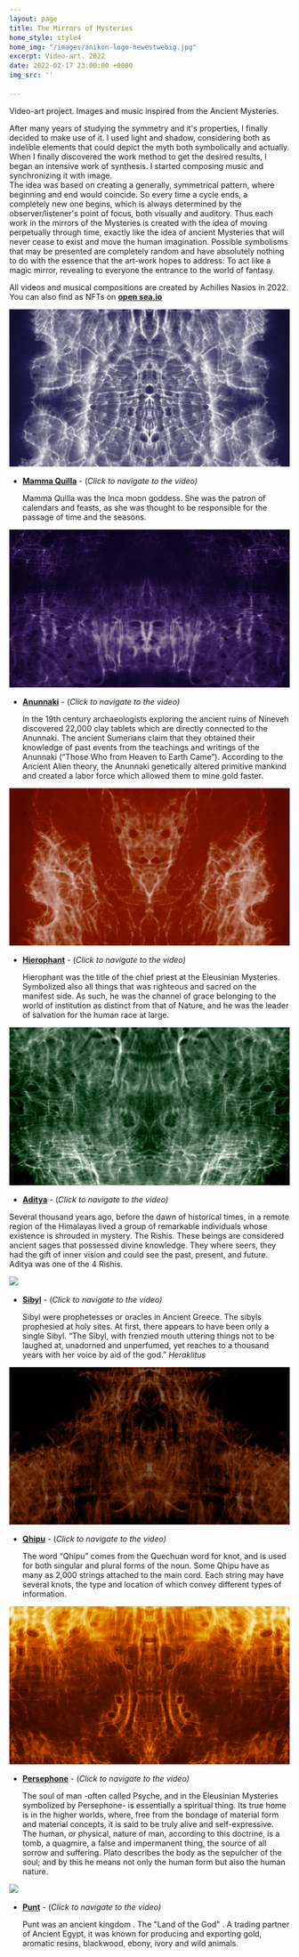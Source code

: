 ```yaml
---
layout: page
title: The Mirrors of Mysteries
home_style: style4
home_img: "/images/anikon-logo-newestwebig.jpg"
excerpt: Video-art. 2022
date: 2022-02-17 23:00:00 +0000
img_src: ''

---
```

Video-art project. Images and music inspired from the Ancient Mysteries. 

After many years of studying the symmetry and it's properties, I finally decided to make use of it. I used light and shadow, considering both as indelible elements that could depict the myth both symbolically and actually. When I finally discovered the work method to get the desired results, I began an intensive work of synthesis. I started composing music and synchronizing it with image.  
The idea was based on creating a generally, symmetrical pattern, where beginning and end would coincide. So every time a cycle ends, a completely new one begins, which is always determined by the observer/listener's point of focus, both visually and auditory. Thus each work in the mirrors of the Mysteries is created with the idea of moving perpetually through time, exactly like the idea of ancient Mysteries that will never cease to exist and move the human imagination. Possible symbolisms that may be presented are completely random and have absolutely nothing to do with the essence that the art-work hopes to address: To act like a magic mirror, revealing to everyone the entrance to the world of fantasy. 

All videos and musical compositions are created by Achilles Nasios in 2022. You can also find as NFTs on <a href="https://opensea.io/collection/the-mirrors-of-mysteries" target="blank"> **open sea.io**</a>

![](/images/01-mama-quilla.jpg)

* <a href="https://opensea.io/assets/0x495f947276749ce646f68ac8c248420045cb7b5e/13433061814907304828495733336145460039256652925841842689972098314246612320257" target="blank"> **Mamma Quilla**</a>  - (_Click to navigate to the video)_

  Mamma Quilla was the Inca moon goddess. She was the patron of calendars and feasts, as she was thought to be responsible for the passage of time and the seasons.

![](/images/04-annunaki.jpg)

* <a href="https://opensea.io/assets/0x495f947276749ce646f68ac8c248420045cb7b5e/13433061814907304828495733336145460039256652925841842689972098315346123948033" target="blank"> **Anunnaki**</a>  - (_Click to navigate to the video)_

  In the 19th century archaeologists exploring the ancient ruins of Nineveh discovered 22,000 clay tablets which are directly connected to the Anunnaki. The ancient Sumerians claim that they obtained their knowledge of past events from the teachings and writings of the Anunnaki (“Those Who from Heaven to Earth Came”). According to the Ancient Alien theory, the Anunnaki genetically altered primitive mankind and created a labor force which allowed them to mine gold faster.

![](/images/hierophant.jpg)

* <a href="https://opensea.io/assets/0x495f947276749ce646f68ac8c248420045cb7b5e/13433061814907304828495733336145460039256652925841842689972098317545147203585" target="blank"> **Hierophant**</a>  - (_Click to navigate to the video)_

  Hierophant was the title of the chief priest at the Eleusinian Mysteries. Symbolized also all things that was righteous and sacred on the manifest side. As such, he was the channel of grace belonging to the world of institution as distinct from that of Nature, and he was the leader of salvation for the human race at large.

![](/images/14-aditya.jpg)

* <a href="https://opensea.io/assets/0x495f947276749ce646f68ac8c248420045cb7b5e/13433061814907304828495733336145460039256652925841842689972098316445635575809" target="blank"> **Aditya**</a>  - (_Click to navigate to the video)_

Several thousand years ago, before the dawn of historical times, in a remote region of the Himalayas lived a group of remarkable individuals whose existence is shrouded in mystery. The Rishis. These beings are considered ancient sages that possessed divine knowledge. They where seers, they had the gift of inner vision and could see the past, present, and future. Aditya was one of the 4 Rishis.

![](/images/sibyl-1.png)

* <a href="https://opensea.io/assets/0x495f947276749ce646f68ac8c248420045cb7b5e/13433061814907304828495733336145460039256652925841842689972098319744170459137" target="blank"> **Sibyl**</a>  - (_Click to navigate to the video)_

  Sibyl were prophetesses or oracles in Ancient Greece. The sibyls prophesied at holy sites. At first, there appears to have been only a single Sibyl. “The Sibyl, with frenzied mouth uttering things not to be laughed at, unadorned and unperfumed, yet reaches to a thousand years with her voice by aid of the god.” _Heraklitus_

![](/images/quipu.jpg)

* <a href="https://opensea.io/assets/0x495f947276749ce646f68ac8c248420045cb7b5e/13433061814907304828495733336145460039256652925841842689972098318644658831361" target="blank"> **Qhipu**</a>  - (_Click to navigate to the video)_

  The word “Qhipu” comes from the Quechuan word for knot, and is used for both singular and plural forms of the noun. Some Qhipu have as many as 2,000 strings attached to the main cord. Each string may have several knots, the type and location of which convey different types of information.

![](/images/persephone.jpg)

* <a href="https://opensea.io/assets/0x495f947276749ce646f68ac8c248420045cb7b5e/13433061814907304828495733336145460039256652925841842689972098321943193714689" target="blank"> **Persephone**</a>  - (_Click to navigate to the video)_

  The soul of man -often called Psyche, and in the Eleusinian Mysteries symbolized by Persephone- is essentially a spiritual thing. Its true home is in the higher worlds, where, free from the bondage of material form and material concepts, it is said to be truly alive and self-expressive. The human, or physical, nature of man, according to this doctrine, is a tomb, a quagmire, a false and impermanent thing, the source of all sorrow and suffering. Plato describes the body as the sepulcher of the soul; and by this he means not only the human form but also the human nature.

![](/images/loop-09.png)

* <a href="https://opensea.io/assets/0x495f947276749ce646f68ac8c248420045cb7b5e/13433061814907304828495733336145460039256652925841842689972098320843682086913" target="blank"> **Punt**</a>  - (_Click to navigate to the video)_

  Punt was an ancient kingdom . The "Land of the God" . A trading partner of Ancient Egypt, it was known for producing and exporting gold, aromatic resins, blackwood, ebony, ivory and wild animals.